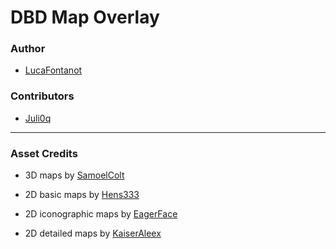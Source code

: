 # DBD Map Overlay

### Author
- <p><a href="https://github.com/LucaFontanot" target="_blank">LucaFontanot</a></p>

### Contributors  
- <p><a href="https://github.com/Juli0q" target="_blank">Juli0q</a></p>

---

### Asset Credits

- <p>3D maps by <a href="https://steamcommunity.com/sharedfiles/filedetails/?id=2899093390" target="_blank">SamoelColt</a></p>
- <p>2D basic maps by <a href="https://discord.com/invite/hens333" target="_blank">Hens333</a></p>
- <p>2D iconographic maps by <a href="https://dbdmaps.com/" target="_blank">EagerFace</a></p>
- <p>2D detailed maps by <a href="https://www.twitch.tv/kaiseraleex" target="_blank">KaiserAleex</a></p>
